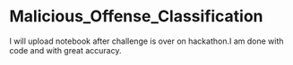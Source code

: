 # Malicious_Offense_Classification

I will upload notebook after challenge is over on hackathon.I am done with code and with great accuracy.
